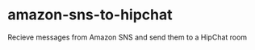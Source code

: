 amazon-sns-to-hipchat
=====================

Recieve messages from Amazon SNS and send them to a HipChat room
